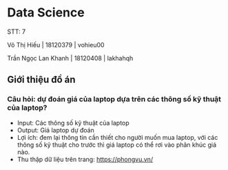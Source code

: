 # Data Science
STT: 7

Võ Thị Hiếu | 18120379 | vohieu00

Trần Ngọc Lan Khanh | 18120408 | lakhahqh

## Giới thiệu đồ án

### Câu hỏi: dự đoán giá của laptop dựa trên các thông số kỹ thuật của laptop?
* Input: Các thông số kỹ thuật của laptop
* Output: Giá laptop dự đoán
* Lợi ích: đem lại thông tin cần thiết cho người muốn mua laptop, với các thông số kỹ thuật cho trước thì giá laptop có thể rơi vào phân khúc giá nào.
* Thu thập dữ liệu trên trang: https://phongvu.vn/

